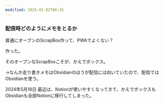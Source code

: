 ```yaml
---
modified: 2025-01-02T00:35
---
```

  

### 配信時どのようにメモをとるか

普通にオープンのScrapBox作って、PWAでよくない？

作った。

そのオープンなScrapBoxこそが、かえでボックス。

→なんか走り書きメモはObsidianのほうが配信には向いていたので、配信ではObsidianを使う。

2024年5月18日 最近は、Notionが使いやすくなってきて、かえでボックスもObsidianも全部Notionに移行してしまった。